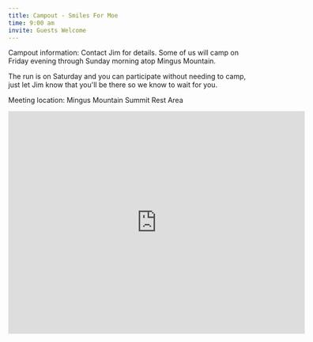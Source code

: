 ```yaml
---
title: Campout - Smiles For Moe
time: 9:00 am
invite: Guests Welcome
---
```


Campout information: Contact Jim for details. Some of us will camp on Friday
evening through Sunday morning atop Mingus Mountain.

The run is on Saturday and you can participate without needing to camp, just let
Jim know that you'll be there so we know to wait for you.

Meeting location: Mingus Mountain Summit Rest Area

<iframe src="https://www.google.com/maps/embed?pb=!1m18!1m12!1m3!1d26240.055627298105!2d-112.1660863252878!3d34.70499088675459!2m3!1f0!2f0!3f0!3m2!1i1024!2i768!4f13.1!3m3!1m2!1s0x872d1753d3535925%3A0x4c47824074d50a49!2sMingus%20Summit%20Rest%20Area%20%2F%20Picnic%20Site!5e0!3m2!1sen!2sus!4v1735859366351!5m2!1sen!2sus" width="600" height="450" style="border:0;" allowfullscreen="" loading="lazy" referrerpolicy="no-referrer-when-downgrade"></iframe>
